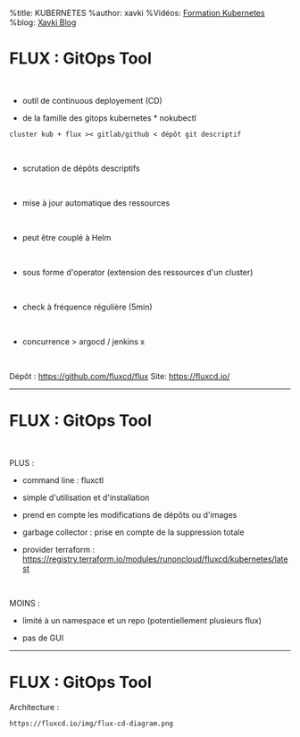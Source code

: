 %title: KUBERNETES
%author: xavki
%Vidéos: [Formation Kubernetes](https://www.youtube.com/playlist?list=PLn6POgpklwWqfzaosSgX2XEKpse5VY2v5)
%blog: [Xavki Blog](https://xavki.blog)



# FLUX : GitOps Tool


<br>

* outil de continuous deployement (CD)

* de la famille des gitops kubernetes
		* nokubectl

```
cluster kub + flux >< gitlab/github < dépôt git descriptif
```

<br>

* scrutation de dépôts descriptifs

<br>

* mise à jour automatique des ressources

<br>

* peut être couplé à Helm

<br>

* sous forme d'operator (extension des ressources d'un cluster)

<br>

* check à fréquence régulière (5min)

<br>

* concurrence > argocd / jenkins x

<br>

Dépôt : https://github.com/fluxcd/flux
Site: https://fluxcd.io/

---------------------------------------------------------------------------------

# FLUX : GitOps Tool



<br>

PLUS :

* command line : fluxctl

* simple d'utilisation et d'installation

* prend en compte les modifications de dépôts ou d'images

* garbage collector : prise en compte de la suppression totale

* provider terraform : 
		https://registry.terraform.io/modules/runoncloud/fluxcd/kubernetes/latest

<br>

MOINS :

* limité à un namespace et un repo (potentiellement plusieurs flux)

* pas de GUI


---------------------------------------------------------------------------------

# FLUX : GitOps Tool


Architecture :

	https://fluxcd.io/img/flux-cd-diagram.png

